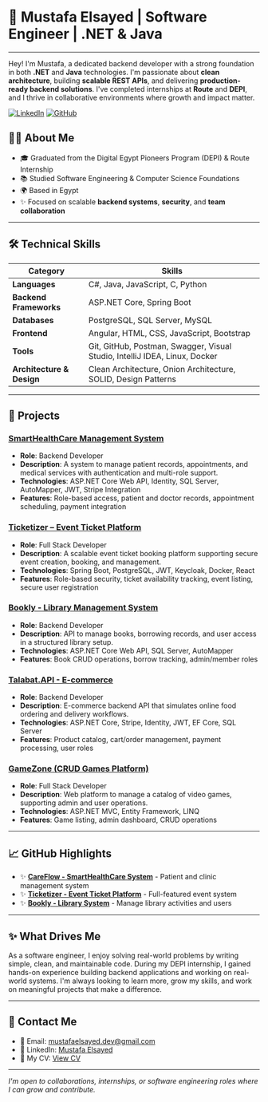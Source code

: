 # 🌟 Mustafa Elsayed | Software Engineer | .NET & Java

---

Hey! I'm Mustafa, a dedicated backend developer with a strong foundation in both **.NET** and **Java** technologies. I'm passionate about **clean architecture**, building **scalable REST APIs**, and delivering **production-ready backend solutions**. I've completed internships at **Route** and **DEPI**, and I thrive in collaborative environments where growth and impact matter.

[![LinkedIn](https://img.shields.io/badge/LinkedIn-Profile-blue)](https://www.linkedin.com/in/mustafaelsayed72/)
[![GitHub](https://img.shields.io/badge/GitHub-Follow-lightgrey)](https://github.com/MustafaElsayed74)

## 👨‍💻 About Me

- 🎓 Graduated from the Digital Egypt Pioneers Program (DEPI) & Route Internship  
- 📚 Studied Software Engineering & Computer Science Foundations  
- 🌍 Based in Egypt  
- ✨ Focused on scalable **backend systems**, **security**, and **team collaboration**

---

## 🛠️ Technical Skills

| **Category**              | **Skills**                                                                 |
|---------------------------|---------------------------------------------------------------------------|
| **Languages**             | C#, Java, JavaScript, C, Python                                           |
| **Backend Frameworks**    | ASP.NET Core, Spring Boot                                                 |
| **Databases**             | PostgreSQL, SQL Server, MySQL                                             |
| **Frontend**              | Angular, HTML, CSS, JavaScript, Bootstrap                                 |
| **Tools**                 | Git, GitHub, Postman, Swagger, Visual Studio, IntelliJ IDEA, Linux, Docker|
| **Architecture & Design** | Clean Architecture, Onion Architecture, SOLID, Design Patterns            |

---

## 💼 Projects

### [SmartHealthCare Management System](https://github.com/MustafaElsayed74/Smart-HealthCare-Management-System)

- **Role**: Backend Developer  
- **Description**: A system to manage patient records, appointments, and medical services with authentication and multi-role support.  
- **Technologies**: ASP.NET Core Web API, Identity, SQL Server, AutoMapper, JWT, Stripe Integration  
- **Features**: Role-based access, patient and doctor records, appointment scheduling, payment integration

### [Ticketizer – Event Ticket Platform](https://github.com/MustafaElsayed74/Event-Ticket-Platform)

- **Role**: Full Stack Developer  
- **Description**: A scalable event ticket booking platform supporting secure event creation, booking, and management.  
- **Technologies**: Spring Boot, PostgreSQL, JWT, Keycloak, Docker, React  
- **Features**: Role-based security, ticket availability tracking, event listing, secure user registration

### [Bookly - Library Management System](https://github.com/MustafaElsayed74/Library-Management-System)

- **Role**: Backend Developer  
- **Description**: API to manage books, borrowing records, and user access in a structured library setup.  
- **Technologies**: ASP.NET Core Web API, SQL Server, AutoMapper  
- **Features**: Book CRUD operations, borrow tracking, admin/member roles

### [Talabat.API - E-commerce](https://github.com/MustafaElsayed74/Talabat.API)

- **Role**: Backend Developer  
- **Description**: E-commerce backend API that simulates online food ordering and delivery workflows.  
- **Technologies**: ASP.NET Core, Stripe, Identity, JWT, EF Core, SQL Server  
- **Features**: Product catalog, cart/order management, payment processing, user roles

### [GameZone (CRUD Games Platform)](https://github.com/MustafaElsayed74/GameZone)

- **Role**: Full Stack Developer  
- **Description**: Web platform to manage a catalog of video games, supporting admin and user operations.  
- **Technologies**: ASP.NET MVC, Entity Framework, LINQ  
- **Features**: Game listing, admin dashboard, CRUD operations

---

## 📈 GitHub Highlights

- ✨ **[CareFlow - SmartHealthCare System](https://github.com/MustafaElsayed74/Smart-HealthCare-Management-System)** - Patient and clinic management system  
- ✨ **[Ticketizer - Event Ticket Platform](https://github.com/MustafaElsayed74/Event-Ticket-Platform)** - Full-featured event system  
- ✨ **[Bookly - Library System](https://github.com/MustafaElsayed74/Library-Management-System)** - Manage library activities and users

---

## ✨ What Drives Me

As a software engineer, I enjoy solving real-world problems by writing simple, clean, and maintainable code. During my DEPI internship, I gained hands-on experience building backend applications and working on real-world systems. I'm always looking to learn more, grow my skills, and work on meaningful projects that make a difference.

---

## 💍 Contact Me

- 📧 Email: [mustafaelsayed.dev@gmail.com](mailto:mustafaelsayed.dev@gmail.com)  
- 👤 LinkedIn: [Mustafa Elsayed](https://www.linkedin.com/in/mustafaelsayed72/)  
- 📄 My CV: <a href="https://drive.google.com/file/d/152_jEjDPU7MynPLEK508G1E2p1kTDS6C/view?usp=drive_link" target="_blank">View CV</a>

---

*I'm open to collaborations, internships, or software engineering roles where I can grow and contribute.*
